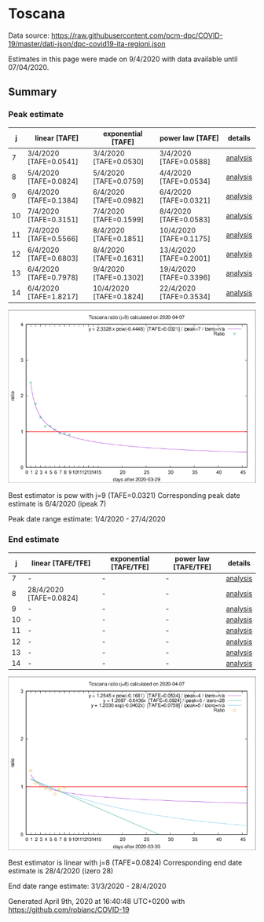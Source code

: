 # Toscana


Data source: https://raw.githubusercontent.com/pcm-dpc/COVID-19/master/dati-json/dpc-covid19-ita-regioni.json

Estimates in this page were made on 9/4/2020 with data available until 07/04/2020.


## Summary 

### Peak estimate 
|j|linear [TAFE]|exponential [TAFE]|power law [TAFE]|details|
|---|----|-----------|---------|-------|
|7|3/4/2020 [TAFE=0.0541]|3/4/2020 [TAFE=0.0530]|3/4/2020 [TAFE=0.0588]|[analysis](COVID-19_toscana_j7_2020-04-07.md)|
|8|5/4/2020 [TAFE=0.0824]|5/4/2020 [TAFE=0.0759]|4/4/2020 [TAFE=0.0534]|[analysis](COVID-19_toscana_j8_2020-04-07.md)|
|9|6/4/2020 [TAFE=0.1384]|6/4/2020 [TAFE=0.0982]|6/4/2020 [TAFE=0.0321]|[analysis](COVID-19_toscana_j9_2020-04-07.md)|
|10|7/4/2020 [TAFE=0.3151]|7/4/2020 [TAFE=0.1599]|8/4/2020 [TAFE=0.0583]|[analysis](COVID-19_toscana_j10_2020-04-07.md)|
|11|7/4/2020 [TAFE=0.5566]|8/4/2020 [TAFE=0.1851]|10/4/2020 [TAFE=0.1175]|[analysis](COVID-19_toscana_j11_2020-04-07.md)|
|12|6/4/2020 [TAFE=0.6803]|8/4/2020 [TAFE=0.1631]|13/4/2020 [TAFE=0.2001]|[analysis](COVID-19_toscana_j12_2020-04-07.md)|
|13|6/4/2020 [TAFE=0.7978]|9/4/2020 [TAFE=0.1302]|19/4/2020 [TAFE=0.3396]|[analysis](COVID-19_toscana_j13_2020-04-07.md)|
|14|6/4/2020 [TAFE=1.8217]|10/4/2020 [TAFE=0.1824]|22/4/2020 [TAFE=0.3534]|[analysis](COVID-19_toscana_j14_2020-04-07.md)|

![best peak estimate](COVID-19_toscana_j9_2020-04-07.png)

Best estimator is pow with j=9 (TAFE=0.0321)
Corresponding peak date estimate is 6/4/2020 (ipeak 7)


Peak date range estimate: 1/4/2020 - 27/4/2020

### End estimate 
|j|linear [TAFE/TFE]|exponential [TAFE/TFE]|power law [TAFE/TFE]|details|
|---|----|-----------|---------|-------|
|7|-|-|-|[analysis](COVID-19_toscana_j7_2020-04-07.md)|
|8|28/4/2020 [TAFE=0.0824]|-|-|[analysis](COVID-19_toscana_j8_2020-04-07.md)|
|9|-|-|-|[analysis](COVID-19_toscana_j9_2020-04-07.md)|
|10|-|-|-|[analysis](COVID-19_toscana_j10_2020-04-07.md)|
|11|-|-|-|[analysis](COVID-19_toscana_j11_2020-04-07.md)|
|12|-|-|-|[analysis](COVID-19_toscana_j12_2020-04-07.md)|
|13|-|-|-|[analysis](COVID-19_toscana_j13_2020-04-07.md)|
|14|-|-|-|[analysis](COVID-19_toscana_j14_2020-04-07.md)|

![best zero estimate](COVID-19_toscana_j8_2020-04-07.png)

Best estimator is linear with j=8 (TAFE=0.0824)
Corresponding end date estimate is 28/4/2020 (izero 28)


End date range estimate: 31/3/2020 - 28/4/2020

Generated April 9th, 2020 at 16:40:48 UTC+0200 with https://github.com/robianc/COVID-19
